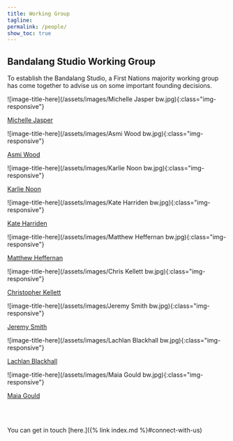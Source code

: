 ```yaml
---
title: Working Group 
tagline:
permalink: /people/
show_toc: true
---
```


## Bandalang Studio Working Group 
To establish the Bandalang Studio, a First Nations majority working group has come together to advise us on some important founding decisions.



<style>
/* FIXME (duplicated across from cybernetics homepage) */
.img-container {
  display: grid;
  place-items: center;
}
.img-container img {
  width: 50%;
  margin-bottom: 1rem;
}
</style>

<div class="grid grid--3">
  <article markdown="1">

![image-title-here](/assets/images/Michelle Jasper bw.jpg){:class="img-responsive"}

[Michelle Jasper](https://services.anu.edu.au/business-units/first-nations-portfolio)

  </article>

  <article markdown="1">

  ![image-title-here](/assets/images/Asmi Wood bw.jpg){:class="img-responsive"}

[Asmi Wood](https://law.anu.edu.au/people/asmi-wood)

  </article>

  <article markdown="1">

 ![image-title-here](/assets/images/Karlie Noon bw.jpg){:class="img-responsive"}


[Karlie Noon](https://rsaa.anu.edu.au/study/student-profiles/karlie-noon)

  </article>

  <article markdown="1">

 ![image-title-here](/assets/images/Kate Harriden bw.jpg){:class="img-responsive"}


[Kate Harriden](https://fennerschool.anu.edu.au/people/students/kathleen-harriden)

  </article>

  <article markdown="1">

 ![image-title-here](/assets/images/Matthew Heffernan bw.jpg){:class="img-responsive"}


[Matthew Heffernan](https://indigenousx.com.au/contributor/matthewtjapaltjarriheffernan/)

  </article>

  <article markdown="1">

 ![image-title-here](/assets/images/Chris Kellett bw.jpg){:class="img-responsive"}

[Christopher Kellett](https://eng.anu.edu.au/people/christopher-kellett/)

 </article>

  <article markdown="1">

![image-title-here](/assets/images/Jeremy Smith bw.jpg){:class="img-responsive"}


[Jeremy Smith](https://eng.anu.edu.au/people/jeremy-smith/)

</article>

  <article markdown="1">
  

![image-title-here](/assets/images/Lachlan Blackhall bw.jpg){:class="img-responsive"}
 
[Lachlan Blackhall](https://cecs.anu.edu.au/people/lachlan-blackhall)

</article>

  <article markdown="1">

![image-title-here](/assets/images/Maia Gould bw.jpg){:class="img-responsive"}
 
[Maia Gould](https://cecs.anu.edu.au/people/maia-gould)

</article>

  <article markdown="1">

 




  </article>

</div>



<br/><br/>






You can get in touch [here.]({% link index.md %}#connect-with-us)
